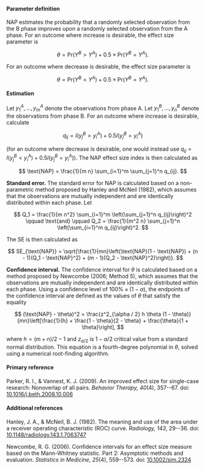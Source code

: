 #### Parameter definition 

NAP estimates the probability that a randomly selected observation from the B phase improves upon a randomly selected observation from the A phase. For an outcome where increase is desirable, the effect size parameter is

$$\theta = \text{Pr}(Y^B > Y^A) + 0.5 \times \text{Pr}(Y^B = Y^A).$$

For an outcome where decrease is desirable, the effect size parameter is

$$\theta = \text{Pr}(Y^B < Y^A) + 0.5 \times \text{Pr}(Y^B = Y^A).$$


#### Estimation

Let $y^A_1,...,y^A_m$ denote the observations from phase A. Let $y^B_1,...,y^B_n$ denote the observations from phase B. For an outcome where increase is desirable, calculate 

$$q_{ij} = I(y^B_j > y^A_i) + 0.5 I(y^B_j = y^A_i)$$

(for an outcome where decrease is desirable, one would instead use $q_{ij} = I(y^B_j < y^A_i) + 0.5 I(y^B_j = y^A_i)$). The NAP effect size index is then calculated as

$$
\text{NAP} = \frac{1}{m n} \sum_{i=1}^m \sum_{j=1}^n q_{ij}.
$$

__Standard error.__ The standard error for NAP is calculated based on a non-parametric method proposed by Hanley and McNeil (1982), which assumes that the observations are mutually independent and are identically distributed within each phase. Let 

$$
Q_1 = \frac{1}{m n^2} \sum_{i=1}^m \left(\sum_{j=1}^n q_{ij}\right)^2 
\qquad \text{and} \qquad 
Q_2 = \frac{1}{m^2 n} \sum_{j=1}^n \left(\sum_{i=1}^m q_{ij}\right)^2. 
$$

The SE is then calculated as 

$$
SE_{\text{NAP}} = \sqrt{\frac{1}{mn}\left(\text{NAP}(1 - \text{NAP}) + (n - 1)(Q_1 - \text{NAP}^2) + (m - 1)(Q_2 - \text{NAP}^2)\right)}.
$$

__Confidence interval.__ The confidence interval for $\theta$ is calculated based on a method proposed by Newcombe (2006; Method 5), which assumes that the observations are mutually independent and are identically distributed within each phase. Using a confidence level of $100\% \times (1 - \alpha)$, the endpoints of the confidence interval are defined as the values of $\theta$ that satisfy the equality 

$$
(\text{NAP} - \theta)^2 = \frac{z^2_{\alpha / 2} h \theta (1 - \theta)}{mn}\left[\frac{1}{h} + \frac{1 - \theta}{2 - \theta} + \frac{\theta}{1 + \theta}\right],
$$

where $h = (m + n) / 2 - 1$ and $z_{\alpha / 2}$ is $1 - \alpha / 2$ critical value from a standard normal distribution. This equation is a fourth-degree polynomial in $\theta$, solved using a numerical root-finding algorithm. 

#### Primary reference

Parker, R. I., & Vannest, K. J. (2009). An improved effect size for single-case research: Nonoverlap of all pairs. _Behavior Therapy, 40_(4), 357--67. doi: [10.1016/j.beth.2008.10.006](http://dx.doi.org/10.1016/j.beth.2008.10.006)

#### Additional references

Hanley, J. A., & McNeil, B. J. (1982). The meaning and use of the area under a receiver operating characteristic (ROC) curve. _Radiology, 143_, 29--36. doi: [10.1148/radiology.143.1.7063747](http://dx.doi/org/10.1148/radiology.143.1.7063747)

Newcombe, R. G. (2006). Confidence intervals for an effect size measure based
on the Mann-Whitney statistic. Part 2: Asymptotic methods and evaluation. 
_Statistics in Medicine, 25_(4), 559--573. doi: [10.1002/sim.2324](http://dx.doi.org/10.1002/sim.2324)
